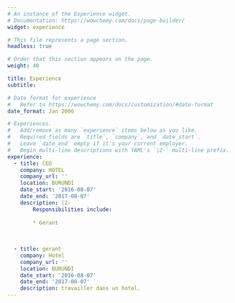 ```yaml
---
# An instance of the Experience widget.
# Documentation: https://wowchemy.com/docs/page-builder/
widget: experience

# This file represents a page section.
headless: true

# Order that this section appears on the page.
weight: 40

title: Experience
subtitle:

# Date format for experience
#   Refer to https://wowchemy.com/docs/customization/#date-format
date_format: Jan 2006

# Experiences.
#   Add/remove as many `experience` items below as you like.
#   Required fields are `title`, `company`, and `date_start`.
#   Leave `date_end` empty if it's your current employer.
#   Begin multi-line descriptions with YAML's `|2-` multi-line prefix.
experience:
  - title: CEO
    company: HOTEL
    company_url: ''
    location: BURUNDI
    date_start: '2016-08-07'
    date_end: '2017-08-07'
    description: |2-
        Responsibilities include:
        
        * Gerant
        
        
        
  - title: gerant
    company: Hotel
    company_url: ''
    location: BURUNDI
    date_start: '2016-08-07'
    date_end: '2017-08-07'
    description: travailler dans un hotel.
---
```

